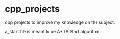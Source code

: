 # cpp_projects

cpp projects to improve my knowledge on the subject.

a_start file is meant to be A* (A Star) algorithm.
